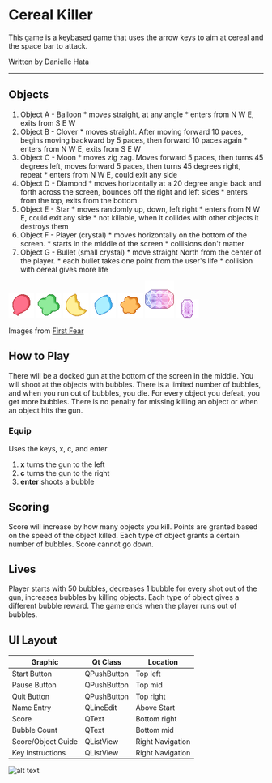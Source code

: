 # Cereal Killer
This game is a keybased game that uses the arrow keys to aim at cereal and the space bar to attack.

Written by Danielle Hata

----

## Objects
  1. Object A - Balloon
  	* moves straight, at any angle
  	* enters from N W E, exits from S E W
  2. Object B - Clover
  	* moves straight. After moving forward 10 paces, begins moving backward by 5 paces, then forward 10 paces again
  	* enters from N W E, exits from S E W 
  3. Object C - Moon
  	* moves zig zag. Moves forward 5 paces, then turns 45 degrees left, moves forward 5 paces, then turns 45 degrees right, repeat
  	* enters from N W E, could exit any side
  4. Object D - Diamond
  	* moves horizontally at a 20 degree angle back and forth across the screen, bounces off the right and left sides
  	* enters from the top, exits from the bottom.
  5. Object E - Star
  	* moves randomly up, down, left right
  	* enters from N W E, could exit any side
  	* not killable, when it collides with other objects it destroys them
  6. Object F - Player (crystal)
  	* moves horizontally on the bottom of the screen.
  	* starts in the middle of the screen
  	* collisions don't matter
  7. Object G - Bullet (small crystal)
  	* move straight North from the center of the player.
  	* each bullet takes one point from the user's life
  	* collision with cereal gives more life

![alt text](images/balloon.gif "balloon") ![alt text](images/clover.gif "clover") ![alt text](images/moon.gif "moon") ![alt text](images/diamond.gif "diamond") ![alt text](images/star.gif "star") ![alt text](images/gradient2.png "player") ![alt text](images/purple.png "bullet")

Images from [First Fear](http://firstfear.deviantart.com/art/Pixel-LuckyCharms-Icons-269837586?q=gallery%3Afirstfear%2F2084580&qo=27)

## How to Play

There will be a docked gun at the bottom of the screen in the middle. You will shoot at the objects with bubbles. There is a limited number of bubbles, and when you run out of bubbles, you die.
For every object you defeat, you get more bubbles. There is no penalty for missing killing an object or when an object hits the gun.

### Equip
Uses the keys, x, c, and enter
  1. **x** turns the gun to the left
  2. **c** turns the gun to the right
  3. **enter** shoots a bubble

## Scoring

Score will increase by how many objects you kill. Points are granted based on the speed of the object killed. Each type of object grants a certain number of bubbles. Score cannot go down.

## Lives

Player starts with 50 bubbles, decreases 1 bubble for every shot out of the gun, increases bubbles by killing objects. Each type of object gives a different bubble reward.
The game ends when the player runs out of bubbles.

## UI Layout
| Graphic            | Qt Class    | Location         |
|--------------------|-------------|------------------|
| Start Button       | QPushButton | Top left         |
| Pause Button       | QPushButton | Top mid          |
| Quit Button        | QPushButton | Top right        |
| Name Entry         | QLineEdit   | Above Start      |
| Score              | QText       | Bottom right     |
| Bubble Count       | QText       | Bottom mid       |
| Score/Object Guide | QListView   | Right Navigation |
| Key Instructions   | QListView   | Right Navigation |

![alt text](http://i46.tinypic.com/e9atds.jpg)
